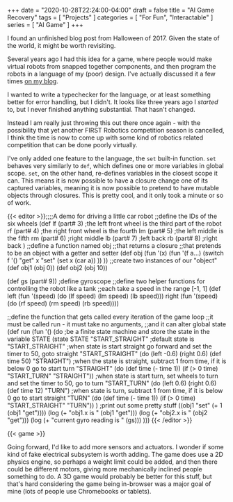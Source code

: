 +++
date = "2020-10-28T22:24:00-04:00"
draft = false
title = "AI Game Recovery"
tags = [ "Projects" ]
categories = [ "For Fun", "Interactable" ]
series = [ "AI Game" ]
+++

I found an unfinished blog post from Halloween of 2017. Given the state of the world, it might be worth revisiting.

<!--more-->

Several years ago I had this idea for a game, where people would
make virtual robots from snapped together components, and then program
the robots in a language of my (poor) design. I've actually discussed
it a few times [on my blog](https://johnwesthoff.com/series/ai-game/).

I wanted to write a typechecker for the language, or at least something better
for error handling, but I didn't. It looks like three years ago I _started_ to,
but I never finished anything substantial. That hasn't changed.

Instead I am really just throwing this out there once again -
with the possibility that yet another FIRST Robotics competition
season is cancelled, I think the time is now to come up with some kind
of robotics related competition that can be done poorly virtually.

I've only added one feature to the language, the `set` built-in function.
`set` behaves very similarly to `def`, which defines one or more variables
in global scope. `set`, on the other hand, re-defines variables in the
closest scope it can. This means it is now possible to have a closure
change one of its captured variables, meaning it is now possible to
pretend to have mutable objects through closures. This is pretty cool,
and it only took a minute or so of work.

{{< editor >}};;;;A demo for driving a little car robot
;;define the IDs of the six wheels
(def lf (part# 3) ;the left front wheel is the third part of the robot
     rf (part# 4) ;the right front wheel is the fourth
     lm (part# 5) ;the left middle is the fifth
     rm (part# 6) ;right middle
     lb (part# 7) ;left back
     rb (part# 8) ;right back
)
;;define a function named obj
;;that returns a closure
;;that pretends to be an object with a getter and setter
(def obj (fun '(x) 
    (fun '(f a...) (switch f '()
        "get" x
        "set" (set x (car a))
    ))
))
;;create two instances of our "object"
(def obj1 (obj 0))
(def obj2 (obj 10))

(def gs (part# 9)) ;define gyroscope
;;define two helper functions for controlling the robot like a tank
;;each take a speed in the range [-1, 1]
(def left  (fun '(speed) (do (lf speed) (lm speed) (lb speed)))
     right (fun '(speed) (do (rf speed) (rm speed) (rb speed))))

;;define the function that gets called every iteration of the game loop
;;it must be called run - it must take no arguments,
;;and it can alter global state
(def run (fun '() (do
  ;be a finite state machine and store the state in the variable STATE
  (state STATE "START_STRAIGHT" ;default state is "START_STRAIGHT"
   ;when state is start straight go forward and set the timer to 50, goto straight
   "START_STRAIGHT"  (do (left -0.6) (right 0.6) (def time 50) "STRAIGHT")
   ;when the state is straight, subtract 1 from time, if it is below 0 go to start turn
   "STRAIGHT"        (do (def time (- time 1)) (if (> 0 time) "START_TURN" "STRAIGHT"))
   ;when state is start turn, set wheels to turn and set the timer to 50, go to turn
   "START_TURN"      (do (left 0.6) (right 0.6) (def time 12) "TURN")
   ;when state is turn, subtract 1 from time, if it is below 0 go to start straight
   "TURN"            (do (def time (- time 1)) (if (> 0 time) "START_STRAIGHT" "TURN"))
  )
  ;print out some pretty stuff
  ((obj1 "set" (+ 1 (obj1 "get"))))
  (log (+ "obj1.x is " (obj1 "get")))
  (log (+ "obj2.x is " (obj2 "get")))
  (log (+ "current gyro reading is " (gs)))
)))
{{< /editor >}}

{{< game >}}

Going forward, I'd like to add more sensors and actuators. I wonder if
some kind of fake electrical subsystem is worth adding. The game does use
a 2D physics engine, so perhaps a weight limit could be added, and then
there could be different motors, giving more mechanically inclined people
something to do. A 3D game would probably be better for this stuff, but
that's hard considering the game being in-browser was a major goal of mine
(lots of people use Chromebooks or tablets).
